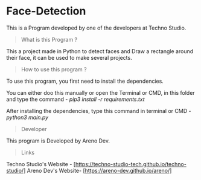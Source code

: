 # Face-Detection

This is a Program developed by one of the developers at Techno Studio.

> What is this Program ?

This a project made in Python to detect faces and Draw a rectangle around their face, it can be used to make several projects. 

> How to use this program ?

To use this program, you first need to install the dependencies.

You can either doo this manually or open the Terminal or CMD, in this folder and type the command -
*pip3 install -r requirements.txt*

After installing the dependencies, type this command in terminal or CMD -
*python3 main.py*

> Developer 

This program is Developed by Areno Dev.

> Links

Techno Studio's Website - [https://techno-studio-tech.github.io/techno-studio/]
Areno Dev's Website- [https://areno-dev.github.io/areno/]

